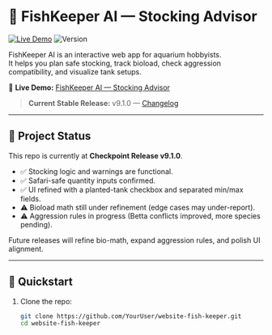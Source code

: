 # 🐠 FishKeeper AI — Stocking Advisor

[![Live Demo](https://img.shields.io/badge/Live%20Demo-Click%20Here-brightgreen)](https://cxchajon.github.io/website-fish-keeper/)
![Version](https://img.shields.io/badge/version-v9.1.0-blue.svg)

FishKeeper AI is an interactive web app for aquarium hobbyists.  
It helps you plan safe stocking, track bioload, check aggression compatibility, and visualize tank setups.

🔗 **Live Demo:** [FishKeeper AI — Stocking Advisor](https://cxchajon.github.io/website-fish-keeper/)

> **Current Stable Release:** v9.1.0 — [Changelog](CHANGELOG.md)

---

## 📌 Project Status
This repo is currently at **Checkpoint Release v9.1.0**.  
- ✅ Stocking logic and warnings are functional.  
- ✅ Safari-safe quantity inputs confirmed.  
- ✅ UI refined with a planted-tank checkbox and separated min/max fields.  
- ⚠️ Bioload math still under refinement (edge cases may under-report).  
- ⚠️ Aggression rules in progress (Betta conflicts improved, more species pending).  

Future releases will refine bio-math, expand aggression rules, and polish UI alignment.

---

## 🚀 Quickstart

1. Clone the repo:
   ```bash
   git clone https://github.com/YourUser/website-fish-keeper.git
   cd website-fish-keeper